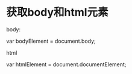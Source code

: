 # 获取body和html元素

body:



var bodyElement = document.body;



html



var htmlElement = document.documentElement;

